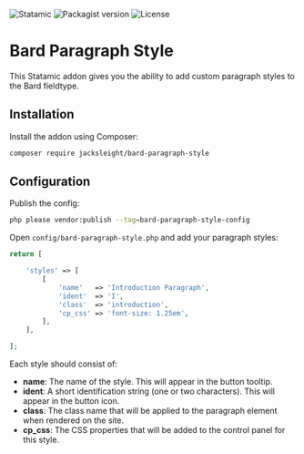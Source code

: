 <!-- statamic:hide -->

![Statamic](https://flat.badgen.net/badge/Statamic/3.1.14+/FF269E)
![Packagist version](https://flat.badgen.net/packagist/v/jacksleight/bard-paragraph-style)
![License](https://flat.badgen.net/github/license/jacksleight/bard-paragraph-style)

# Bard Paragraph Style 

<!-- /statamic:hide -->

This Statamic addon gives you the ability to add custom paragraph styles to the Bard fieldtype.

## Installation

Install the addon using Composer:

```bash
composer require jacksleight/bard-paragraph-style
```

## Configuration

Publish the config:

```bash
php please vendor:publish --tag=bard-paragraph-style-config
```

Open `config/bard-paragraph-style.php` and add your paragraph styles:


```php
return [

    'styles' => [
        [
            'name'   => 'Introduction Paragraph',
            'ident'  => 'I',
            'class'  => 'introduction',
            'cp_css' => 'font-size: 1.25em',
        ],
    ],

];
```

Each style should consist of:

* **name**: The name of the style. This will appear in the button tooltip.
* **ident**: A short identification string (one or two characters). This will appear in the button icon.
* **class**: The class name that will be applied to the paragraph element when rendered on the site.
* **cp_css**: The CSS properties that will be added to the control panel for this style.
